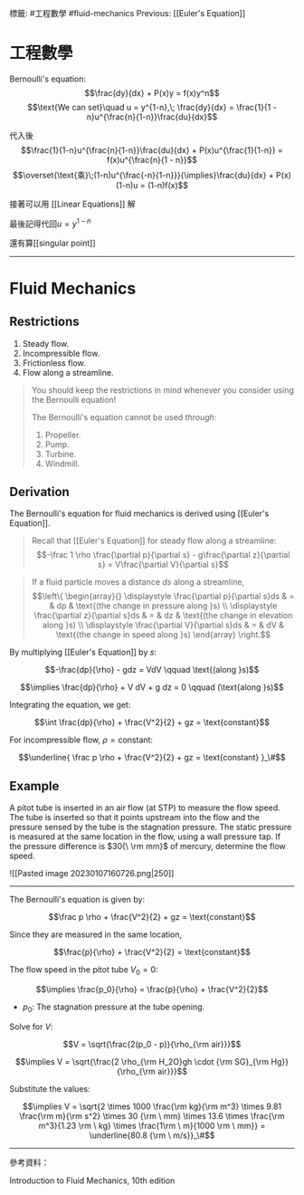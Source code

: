 標籤: #工程數學 #fluid-mechanics 
Previous: [[Euler's Equation]]

# 工程數學

Bernoulli's equation:
$$\frac{dy}{dx} + P(x)y = f(x)y^n$$
$$\text{We can set}\quad u = y^{1-n},\; \frac{dy}{dx} = \frac{1}{1 - n}u^{\frac{n}{1-n}}\frac{du}{dx}$$

代入後
$$\frac{1}{1-n}u^{\frac{n}{1-n}}\frac{du}{dx} + P(x)u^{\frac{1}{1-n}} = f(x)u^{\frac{n}{1 - n}}$$
$$\overset{\text{乘}\;(1-n)u^{\frac{-n}{1-n}}}{\implies}\frac{du}{dx} + P(x)(1-n)u = (1-n)f(x)$$

接著可以用 [[Linear Equations]] 解

最後記得代回$u = y^{1-n}$

還有算[[singular point]]

---

# Fluid Mechanics

## Restrictions

1. Steady flow.
2. Incompressible flow.
3. Frictionless flow.
4. Flow along a streamline.

> You should keep the restrictions in mind whenever you consider using the Bernoulli equation!
> 
> The Bernoulli's equation cannot be used *through*:
> 1. Propeller.
> 2. Pump.
> 3. Turbine.
> 4. Windmill.

## Derivation

The Bernoulli's equation for fluid mechanics is derived using [[Euler's Equation]].

> Recall that [[Euler's Equation]] for steady flow along a streamline:
> $$-\frac 1 \rho \frac{\partial p}{\partial s} - g\frac{\partial z}{\partial s} = V\frac{\partial V}{\partial s}$$

> If a fluid particle moves a distance $ds$ along a streamline, 
> $$\left\{ \begin{array}{} \displaystyle \frac{\partial p}{\partial s}ds & = & dp  & \text{(the change in pressure along }s) \\ \displaystyle \frac{\partial z}{\partial s}ds & = & dz & \text{(the change in elevation along }s) \\ \displaystyle \frac{\partial V}{\partial s}ds & = & dV & \text{(the change in speed along }s) \end{array} \right.$$

By multiplying [[Euler's Equation]] by $s$:

$$-\frac{dp}{\rho} - gdz = VdV \qquad \text{(along }s)$$

$$\implies \frac{dp}{\rho} + V dV + g dz = 0 \qquad (\text{along }s)$$

Integrating the equation, we get:

$$\int \frac{dp}{\rho} + \frac{V^2}{2} + gz = \text{constant}$$

For incompressible flow, $\rho = \text{constant}$:

$$\underline{ \frac p \rho + \frac{V^2}{2} + gz = \text{constant} }_\#$$

## Example

A pitot tube is inserted in an air flow (at STP) to measure the flow speed. The tube is inserted so that it points upstream into the flow and the pressure sensed by the tube is the stagnation pressure. The static pressure is measured at the same location in the flow, using a wall pressure tap. If the pressure difference is $30{\ \rm mm}$ of mercury, determine the flow speed.

![[Pasted image 20230107160726.png|250]]

---

The Bernoulli's equation is given by:

$$\frac p \rho + \frac{V^2}{2} + gz = \text{constant}$$

Since they are measured in the same location, 

$$\frac{p}{\rho} + \frac{V^2}{2} = \text{constant}$$

The flow speed in the pitot tube $V_0 = 0$:

$$\implies \frac{p_0}{\rho} = \frac{p}{\rho} + \frac{V^2}{2}$$

- $p_0$: The stagnation pressure at the tube opening.

Solve for $V$:

$$V = \sqrt{\frac{2(p_0 - p)}{\rho_{\rm air}}}$$

$$\implies V = \sqrt{\frac{2 \rho_{\rm H_2O}gh \cdot  {\rm SG}_{\rm Hg}}{\rho_{\rm air}}}$$

Substitute the values:

$$\implies V = \sqrt{2 \times 1000 \frac{\rm kg}{\rm m^3} \times 9.81 \frac{\rm m}{\rm s^2} \times 30 {\rm \ mm} \times 13.6 \times \frac{\rm m^3}{1.23 \rm \ kg} \times \frac{1\rm \ m}{1000 \rm \ mm}} = \underline{80.8 {\rm \ m/s}}_\#$$

---

參考資料：

Introduction to Fluid Mechanics, 10th edition